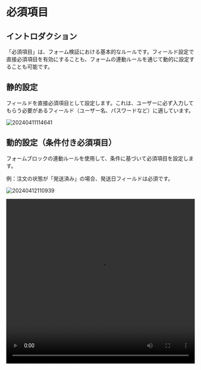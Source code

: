 # 必須項目

## イントロダクション

「必須項目」は、フォーム検証における基本的なルールです。フィールド設定で直接必須項目を有効にすることも、フォームの連動ルールを通じて動的に設定することも可能です。

## 静的設定

フィールドを直接必須項目として設定します。これは、ユーザーに必ず入力してもらう必要があるフィールド（ユーザー名、パスワードなど）に適しています。

![20240411114641](https://static-docs.nocobase.com/20240411114641.png)

## 動的設定（条件付き必須項目）

フォームブロックの連動ルールを使用して、条件に基づいて必須項目を設定します。

例：注文の状態が「発送済み」の場合、発送日フィールドは必須です。

![20240412110939](https://static-docs.nocobase.com/20240412110939.png)

<video width="100%" height="440" controls>
      <source src="https://static-docs.nocobase.com/20240417112915.mp4" type="video/mp4">
</video>

